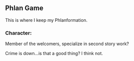 ## Phlan Game

This is where I keep my Phlanformation.

### Character: 

Member of the welcomers,
specialize in second story work?

Crime is down...is that a good thing? I think not.

